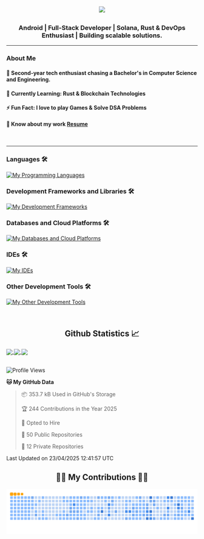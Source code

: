 <h1 align="center">
  <img src="https://readme-typing-svg.herokuapp.com/?font=Righteous&size=30&center=true&vCenter=true&width=500&height=70&duration=3700&lines=Code,+coffee,+and+creativity+inside!;Namaste🙏+I'm+Anubhav;Explore,+fork,+star,+and+repeat!;" /> 
</h1>
<h3 align="center">Android | Full-Stack Developer | Solana, Rust & DevOps Enthusiast | Building scalable solutions.</h3> 
<hr/>


### About Me
 #### 🧠 **Second-year tech enthusiast chasing a Bachelor's in Computer Science and Engineering.**
 #### 🌱 **Currently Learning**: Rust & Blockchain Technologies
 #### ⚡ **Fun Fact**: I love to play Games & Solve DSA Problems
 #### 📄 Know about my work [Resume](https://drive.google.com/file/d/1So4JWc_fnFm8nJ_JTezUIzhEfX4gf2Om/view)

<br/>
<hr/>

### Languages 🛠 
[![My Programming Languages](https://skillicons.dev/icons?i=kotlin,java,rust,js,python,cpp,html,css,bash)](https://skillicons.dev)

### Development Frameworks and Libraries 🛠 
[![My Development Frameworks](https://skillicons.dev/icons?i=androidstudio,apollo,ktor,spring,graphql,nginx,redis,kafka)](https://skillicons.dev)

### Databases and Cloud Platforms 🛠 
[![My Databases and Cloud Platforms](https://skillicons.dev/icons?i=mysql,mongodb,sqlite,postgres,firebase)](https://skillicons.dev)

### IDEs 🛠 
[![My IDEs](https://skillicons.dev/icons?i=vscode,androidstudio,idea,pycharm,webstorm)](https://skillicons.dev)

### Other Development Tools 🛠 
[![My Other Development Tools](https://skillicons.dev/icons?i=docker,figma,git,github,postman,blender,linux)](https://skillicons.dev)
 



<br/>
<h2 align="center"> Github Statistics 📈</h2>
 
<a href="https://github.com/anuraghazra/github-readme-stats">
  <img align="center" src="https://github-readme-stats.vercel.app/api?username=anubhav-auth&theme=dark&hide_border=true" />
</a>
<a href="https://github.com/anuraghazra/github-readme-stats">
  <img align="center" src="https://github-readme-stats.vercel.app/api/top-langs/?username=anubhav-auth&layout=compact&theme=dark&hide_border=true" />
</a>
<a href="https://github.com/anuraghazra/github-readme-stats">
  <img align="center" src="http://github-readme-streak-stats.herokuapp.com?user=anubhav-auth&theme=dark&hide_border=true&date_format=M%20j%5B%2C%20Y%5D" />
</a><br><br>

<!--START_SECTION:waka-->
![Profile Views](http://img.shields.io/badge/Profile%20Views-4-blue)

**🐱 My GitHub Data** 

> 📦 353.7 kB Used in GitHub's Storage 
 > 
> 🏆 244 Contributions in the Year 2025
 > 
> 💼 Opted to Hire
 > 
> 📜 50 Public Repositories 
 > 
> 🔑 12 Private Repositories 
 > 

 Last Updated on 23/04/2025 12:41:57 UTC
<!--END_SECTION:waka--> 


<div align="center">
  <h2>🐱‍👤 My Contributions 🐱‍👤</h2>
  <picture>
  <source media="(prefers-color-scheme: dark)" srcset="https://github.com/anubhav-auth/anubhav-auth/blob/output/github-contribution-grid-snake-dark.svg" />
  <source media="(prefers-color-scheme: light)" srcset="https://github.com/anubhav-auth/anubhav-auth/blob/output/github-contribution-grid-snake.svg" />
  <img alt="github-snake" src="https://github.com/anubhav-auth/anubhav-auth/blob/output/github-contribution-grid-snake.gif" />
</picture>
</div>
<!-- Runner.prototype.gameOver = function name(params) {
    false
} -->
